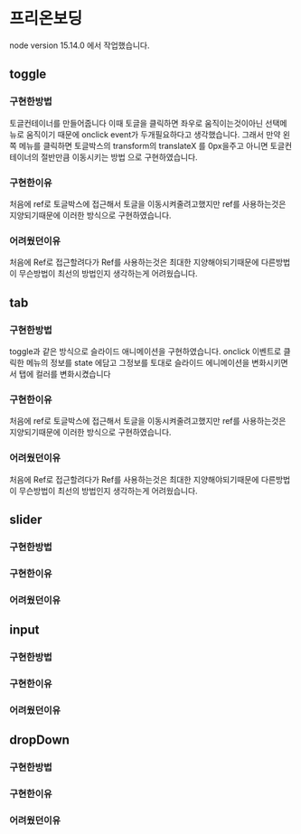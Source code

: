 # 프리온보딩

node version 15.14.0 에서 작업했습니다.

## toggle
 
### 구현한방법
토글컨테이너를 만들어줍니다 이때 토글을 클릭하면 좌우로 움직이는것이아닌 선택메뉴로 움직이기 때문에 onclick event가 두개필요하다고 생각했습니다. 그래서 만약 왼쪽 메뉴를 클릭하면 토글박스의 transform의 translateX 를 0px을주고 아니면 토글컨테이너의 절반만큼 이동시키는 방법 으로 구현하였습니다.

### 구현한이유
처음에 ref로 토글박스에 접근해서 토글을 이동시켜줄려고했지만 ref를 사용하는것은 지양되기때문에 이러한 방식으로 구현하였습니다.


### 어려웠던이유
처음에 Ref로 접근할려다가 Ref를 사용하는것은 최대한 지양해야되기때문에 다른방법이 무슨방법이 최선의 방법인지 생각하는게 어려웠습니다.


## tab

### 구현한방법
toggle과 같은 방식으로 슬라이드 애니메이션을 구현하였습니다. onclick 이벤트로 클릭한 메뉴의 정보를 state 에담고 그정보를 토대로 슬라이드 에니메이션을 변화시키면서 탭에 컬러를 변화시켰습니다

### 구현한이유
처음에 ref로 토글박스에 접근해서 토글을 이동시켜줄려고했지만 ref를 사용하는것은 지양되기때문에 이러한 방식으로 구현하였습니다.

### 어려웠던이유
처음에 Ref로 접근할려다가 Ref를 사용하는것은 최대한 지양해야되기때문에 다른방법이 무슨방법이 최선의 방법인지 생각하는게 어려웠습니다.

## slider

### 구현한방법


### 구현한이유


### 어려웠던이유


## input

### 구현한방법


### 구현한이유


### 어려웠던이유


## dropDown

### 구현한방법


### 구현한이유


### 어려웠던이유
